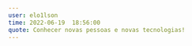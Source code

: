 ```yaml
---
user: elo1lson
time: 2022-06-19  18:56:00
quote: Conhecer novas pessoas e novas tecnologias!
---
```

